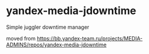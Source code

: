 # yandex-media-jdowntime
Simple juggler downtime manager

moved from https://bb.yandex-team.ru/projects/MEDIA-ADMINS/repos/yandex-media-jdowntime
